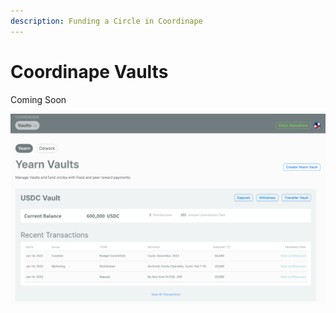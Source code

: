 ```yaml
---
description: Funding a Circle in Coordinape
---
```


# Coordinape Vaults

Coming Soon

![Preview of Vaults](<../../.gitbook/assets/Screen Shot 2022-05-17 at 5.13.41 PM.png>)
